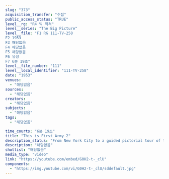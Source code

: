 ```yaml
---
slug: "373"
acquisition_transfer: "수집"
public_access_status: "TRUE"
level__rg: "R4 빅 픽쳐"
level__series: "The Big Picture"
level__file: "F1 RG 111-TV-258
F2 1953
F3 해당없음
F4 해당없음
F5 해당없음
F6 유성
F7 6분 19초"
level__file_number: "111"
level__local_identifier: "111-TV-258"
date: "1953"
venues: 
  - "해당없음"
sources: 
  - "해당없음"
creators: 
  - "해당없음"
subjects: 
  - "해당없음"
tags: 
  - "해당없음"

time_courts: "6분 19초"
title: "This is First Army 2"
description_status: "From New York City to a guided pictorial tour of the eight states of the First Army, THE BIG PICTURE opens the first of a series of the Continental Armies."
description: "해당없음"
shotlist: "해당없음"
media_type: "video"
link: "https://youtube.com/embed/G0H2-t-_clU"
components: 
  - "https://img.youtube.com/vi/G0H2-t-_clU/sddefault.jpg"
---
```

